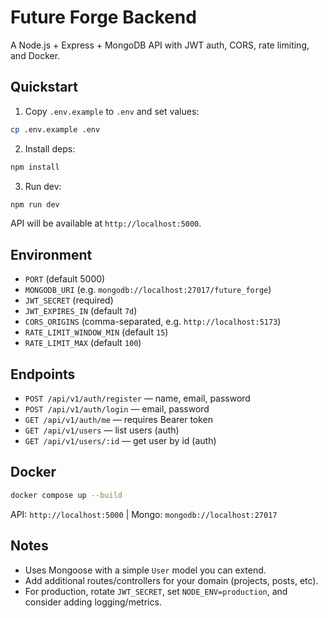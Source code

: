 # Future Forge Backend

A Node.js + Express + MongoDB API with JWT auth, CORS, rate limiting, and Docker.

## Quickstart

1. Copy `.env.example` to `.env` and set values:
```bash
cp .env.example .env
```

2. Install deps:
```bash
npm install
```

3. Run dev:
```bash
npm run dev
```

API will be available at `http://localhost:5000`.

## Environment

- `PORT` (default 5000)
- `MONGODB_URI` (e.g. `mongodb://localhost:27017/future_forge`)
- `JWT_SECRET` (required)
- `JWT_EXPIRES_IN` (default `7d`)
- `CORS_ORIGINS` (comma-separated, e.g. `http://localhost:5173`)
- `RATE_LIMIT_WINDOW_MIN` (default `15`)
- `RATE_LIMIT_MAX` (default `100`)

## Endpoints

- `POST /api/v1/auth/register` — name, email, password
- `POST /api/v1/auth/login` — email, password
- `GET /api/v1/auth/me` — requires Bearer token
- `GET /api/v1/users` — list users (auth)
- `GET /api/v1/users/:id` — get user by id (auth)

## Docker

```bash
docker compose up --build
```

API: `http://localhost:5000` | Mongo: `mongodb://localhost:27017`

## Notes

- Uses Mongoose with a simple `User` model you can extend.
- Add additional routes/controllers for your domain (projects, posts, etc).
- For production, rotate `JWT_SECRET`, set `NODE_ENV=production`, and consider adding logging/metrics.